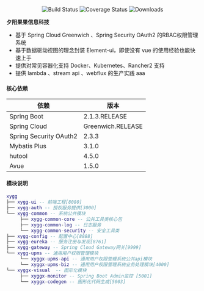  <p align="center">
  <img src="https://img.shields.io/badge/Avue-1.5.0-green.svg" alt="Build Status">
   <img src="https://img.shields.io/badge/Spring%20Cloud-Greenwich.RELEASE-blue.svg" alt="Coverage Status">
   <img src="https://img.shields.io/badge/Spring%20Boot-2.1.3.RELEASE-blue.svg" alt="Downloads">
 </p>  
 
**夕阳果果信息科技**   
   
- 基于 Spring Cloud Greenwich 、Spring Security OAuth2 的RBAC权限管理系统  
- 基于数据驱动视图的理念封装 Element-ui，即使没有 vue 的使用经验也能快速上手  
- 提供对常见容器化支持 Docker、Kubernetes、Rancher2 支持  
- 提供 lambda 、stream api 、webflux 的生产实践   aaa

#### 核心依赖 


依赖 | 版本
---|---
Spring Boot |  2.1.3.RELEASE  
Spring Cloud | Greenwich.RELEASE   
Spring Security OAuth2 | 2.3.3
Mybatis Plus | 3.1.0
hutool | 4.5.0
Avue | 1.5.0
   


#### 模块说明
```lua
xygg
├── xygg-ui -- 前端工程[8080]
├── xygg-auth -- 授权服务提供[3000]
└── xygg-common -- 系统公共模块 
     ├── xygg-common-core -- 公共工具类核心包
     ├── xygg-common-log -- 日志服务
     └── xygg-common-security -- 安全工具类
├── xygg-config -- 配置中心[8888]
├── xygg-eureka -- 服务注册与发现[8761]
├── xygg-gateway -- Spring Cloud Gateway网关[9999]
└── xygg-upms -- 通用用户权限管理模块
     └── xyggx-upms-api -- 通用用户权限管理系统公共api模块
     └── xyggx-upms-biz -- 通用用户权限管理系统业务处理模块[4000]
└── xyggx-visual  -- 图形化模块 
     ├── xyggx-monitor -- Spring Boot Admin监控 [5001]
     └── xyggx-codegen -- 图形化代码生成[5003]
	 
```


